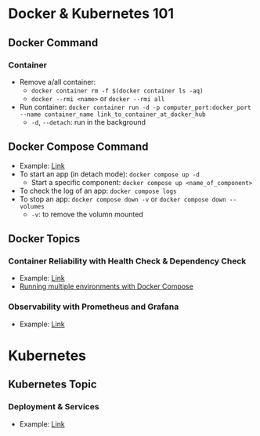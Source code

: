 # Docker & Kubernetes 101
## Docker Command
### Container
- Remove a/all container: 
  - `docker container rm -f $(docker container ls -aq)`
  - `docker --rmi <name>` or `docker --rmi all`
- Run container: `docker container run -d -p computer_port:docker_port --name container_name link_to_container_at_docker_hub`
  - `-d`, `--detach`: run in the background 
## Docker Compose Command
- Example: [Link](./code/docker_compose_example)
- To start an app (in detach mode): `docker compose up -d`
  - Start a specific component: `docker compose up <name_of_component>`  
- To check the log of an app: `docker compose logs`
- To stop an app: `docker compose down -v` or `docker compose down --volumes`
  - `-v`: to remove the volumn mounted
## Docker Topics

### Container Reliability with Health Check & Dependency Check

- Example: [Link](./code/health_dependency_check_example)
- [Running multiple environments with Docker Compose](./code/todo_list/)

### Observability with Prometheus and Grafana

- Example: [Link](./code/prometheus_grafana_example/)

# Kubernetes

## Kubernetes Topic

### Deployment & Services

- Example: [Link](./code/kubernetes/deployment_yaml_example/)
